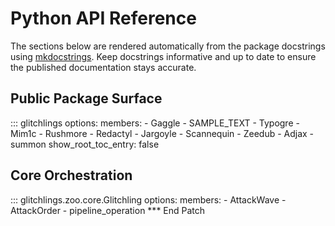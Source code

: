 # Python API Reference

The sections below are rendered automatically from the package docstrings using
[mkdocstrings](https://mkdocstrings.github.io/). Keep docstrings informative and
up to date to ensure the published documentation stays accurate.

## Public Package Surface

::: glitchlings
    options:
      members:
        - Gaggle
        - SAMPLE_TEXT
        - Typogre
        - Mim1c
        - Rushmore
        - Redactyl
        - Jargoyle
        - Scannequin
        - Zeedub
        - Adjax
        - summon
      show_root_toc_entry: false

## Core Orchestration

::: glitchlings.zoo.core.Glitchling
    options:
      members:
        - AttackWave
        - AttackOrder
        - pipeline_operation
*** End Patch
